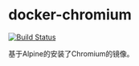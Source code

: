 # docker-chromium
[![Build Status](https://drone.storezhang.imyserver.com:20443/api/badges/storezhang/docker-chromium/status.svg)](https://drone.storezhang.imyserver.com:20443/storezhang/docker-chromium)

基于Alpine的安装了Chromium的镜像。
